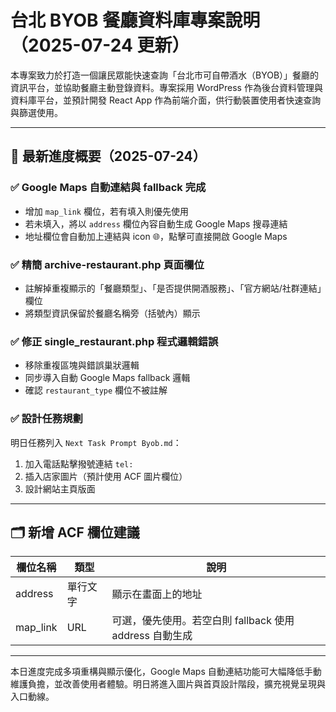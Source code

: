# 台北 BYOB 餐廳資料庫專案說明（2025-07-24 更新）

本專案致力於打造一個讓民眾能快速查詢「台北市可自帶酒水（BYOB）」餐廳的資訊平台，並協助餐廳主動登錄資料。專案採用 WordPress 作為後台資料管理與資料庫平台，並預計開發 React App 作為前端介面，供行動裝置使用者快速查詢與篩選使用。

---

## 📌 最新進度概要（2025-07-24）

### ✅ Google Maps 自動連結與 fallback 完成

* 增加 `map_link` 欄位，若有填入則優先使用
* 若未填入，將以 `address` 欄位內容自動生成 Google Maps 搜尋連結
* 地址欄位會自動加上連結與 icon 🌐，點擊可直接開啟 Google Maps

### ✅ 精簡 archive-restaurant.php 頁面欄位

* 註解掉重複顯示的「餐廳類型」、「是否提供開酒服務」、「官方網站/社群連結」欄位
* 將類型資訊保留於餐廳名稱旁（括號內）顯示

### ✅ 修正 single\_restaurant.php 程式邏輯錯誤

* 移除重複區塊與錯誤巢狀邏輯
* 同步導入自動 Google Maps fallback 邏輯
* 確認 `restaurant_type` 欄位不被註解

### ✅ 設計任務規劃

明日任務列入 `Next Task Prompt Byob.md`：

1. 加入電話點擊撥號連結 `tel:`
2. 插入店家圖片（預計使用 ACF 圖片欄位）
3. 設計網站主頁版面

---

## 🗂️ 新增 ACF 欄位建議

| 欄位名稱      | 類型   | 說明                                    |
| --------- | ---- | ------------------------------------- |
| address   | 單行文字 | 顯示在畫面上的地址                             |
| map\_link | URL  | 可選，優先使用。若空白則 fallback 使用 address 自動生成 |

---

本日進度完成多項重構與顯示優化，Google Maps 自動連結功能可大幅降低手動維護負擔，並改善使用者體驗。明日將進入圖片與首頁設計階段，擴充視覺呈現與入口動線。
